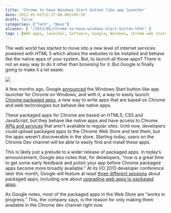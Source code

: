 ```yaml
---
title: 'Chrome to have Windows Start button like app launcher'
date: 2013-05-01T22:37:00.001+05:30
draft: false
categories: ["Tech", "News"]
aliases: [ "/2013/05/chrome-to-have-windows-start-button.html" ]
tags : [Web apps, launcher, Software, Google, Windows, chrome web store, start button, chrome]
---
```


The web world has started to move into a new level of internet services powered with HTML 5 which allows the websites to be installed and behave like the native apps of your system. But, to launch all those apps? There is not an easy way to do it other than browsing for it. But Google is finally going to make it a lot easier.  
  

[![](https://4.bp.blogspot.com/-LZh3ioEYWdY/UYFLgcxT8hI/AAAAAAAABLo/4oZdWgFR5po/s400/windows-image-blogpost.png)](https://4.bp.blogspot.com/-LZh3ioEYWdY/UYFLgcxT8hI/AAAAAAAABLo/4oZdWgFR5po/s1600/windows-image-blogpost.png)

  
A few months ago, Google [announced](https://blog.chromium.org/2013/02/chrome-app-launcher-developer-preview.html) the Windows Start button-like app launcher for Chrome on Windows, and with it, a way to easily launch [Chrome packaged apps](https://developer.chrome.com/apps/about_apps.html), a new way to write apps that are based on Chrome and web technologies but behave like native apps.  
  
These packaged apps for Chrome are based on HTML5, CSS and JavaScript, but they behave like native apps and have access to Chrome [APIs and services](httpss://developer.chrome.com/apps/api_index.html) that aren’t available to regular sites. Until now, developers could upload packaged apps to the Chrome Web Store and test them, but the apps weren’t discoverable in the store. Starting today, users on the Chrome Dev channel will be able to easily find and install these apps.  
  
This is likely just a prelude to a wider release of packaged apps. In today’s announcement, Google also notes that, for developers, “now is a great time to get some early feedback and polish your app before Chrome packaged apps become more broadly available.” At its I/O 2013 developer conference later this month, Google will feature at least [three different sessions](httpss://developers.google.com/events/io/sessions#t-chrome-apps) about packaged apps, including one about [upgrading web apps to packaged apps](httpss://developers.google.com/events/io/sessions/326973874).  
  
As Google notes, most of the packaged apps in the Web Store are “works in progress.” This, the company says, is the reason for only making them available in the Chrome dev channel right now.